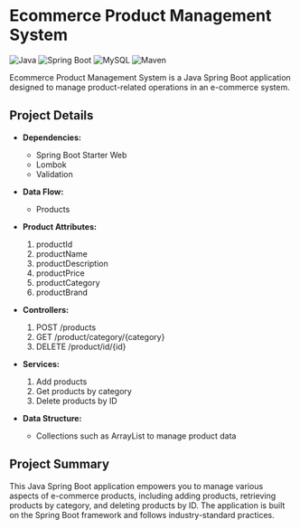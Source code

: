 # Ecommerce Product Management System

![Java](https://img.shields.io/badge/Java-8%2B-blue)
![Spring Boot](https://img.shields.io/badge/Spring%20Boot-2.5.0-green)
![MySQL](https://img.shields.io/badge/MySQL-8.0-blue)
![Maven](https://img.shields.io/badge/Maven-3.6.3-red)

Ecommerce Product Management System is a Java Spring Boot application designed to manage product-related operations in an e-commerce system.

## Project Details

- **Dependencies:**
  - Spring Boot Starter Web
  - Lombok
  - Validation

- **Data Flow:**
  - Products

- **Product Attributes:**
  1. productId
  2. productName
  3. productDescription
  4. productPrice
  5. productCategory
  6. productBrand

- **Controllers:**
  1. POST /products
  2. GET /product/category/{category}
  3. DELETE /product/id/{id}

- **Services:**
  1. Add products
  2. Get products by category
  3. Delete products by ID

- **Data Structure:**
  - Collections such as ArrayList to manage product data

## Project Summary

This Java Spring Boot application empowers you to manage various aspects of e-commerce products, including adding products, retrieving products by category, and deleting products by ID. The application is built on the Spring Boot framework and follows industry-standard practices.
